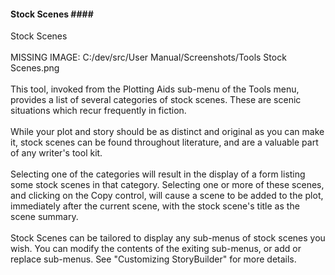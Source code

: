 #### Stock Scenes #### <br/>
Stock Scenes <br/>
 <br/>
MISSING IMAGE: C:/dev/src/User Manual/Screenshots/Tools Stock Scenes.png <br/>
 <br/>
This tool, invoked from the Plotting Aids sub-menu of the Tools menu, provides a list of several categories of stock scenes. These are scenic situations which recur frequently in fiction.  <br/>
 <br/>
While your plot and story should be as distinct and original as you can make it, stock scenes can be found throughout literature, and are a valuable part of any writer's tool kit. <br/>
 <br/>
Selecting one of the categories will result in the display of a form listing some stock scenes in that category.  Selecting one or more of these scenes, and clicking on the Copy control, will cause a scene to be added to the plot, immediately after the current scene, with the stock scene's title as the scene summary. <br/>
 <br/>
Stock Scenes can be tailored to display any sub-menus of stock scenes you wish.  You can modify the contents of the exiting sub-menus, or add or replace sub-menus.  See "Customizing StoryBuilder" for more details. <br/>
 <br/>
